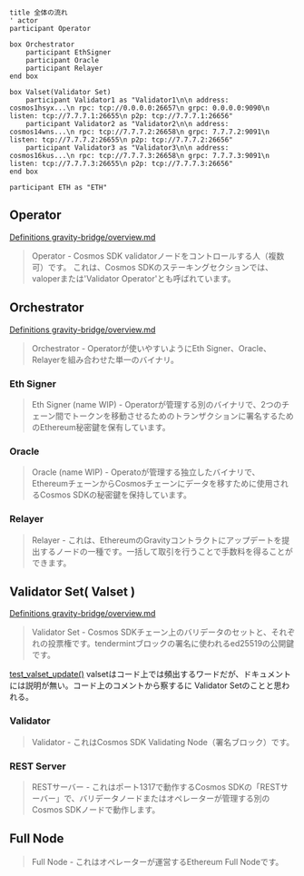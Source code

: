 

```plantuml

title 全体の流れ 
' actor
participant Operator

box Orchestrator
    participant EthSigner
    participant Oracle
    participant Relayer
end box

box Valset(Validator Set)
    participant Validator1 as "Validator1\n\n address: cosmos1hsyx...\n rpc: tcp://0.0.0.0:26657\n grpc: 0.0.0.0:9090\n listen: tcp://7.7.7.1:26655\n p2p: tcp://7.7.7.1:26656"
    participant Validator2 as "Validator2\n\n address: cosmos14wns...\n rpc: tcp://7.7.7.2:26658\n grpc: 7.7.7.2:9091\n listen: tcp://7.7.7.2:26655\n p2p: tcp://7.7.7.2:26656"
    participant Validator3 as "Validator3\n\n address: cosmos16kus...\n rpc: tcp://7.7.7.3:26658\n grpc: 7.7.7.3:9091\n listen: tcp://7.7.7.3:26655\n p2p: tcp://7.7.7.3:26656"
end box

participant ETH as "ETH"

```


## Operator
[Definitions gravity-bridge/overview.md](https://github.com/cosmos/gravity-bridge/blob/5fabdc4/docs/design/overview.md#definitions)
> Operator - Cosmos SDK validatorノードをコントロールする人（複数可）です。
> これは、Cosmos SDKのステーキングセクションでは、valoperまたは'Validator Operator'とも呼ばれています。

## Orchestrator
[Definitions gravity-bridge/overview.md](https://github.com/cosmos/gravity-bridge/blob/5fabdc4/docs/design/overview.md#definitions)
> Orchestrator - Operatorが使いやすいようにEth Signer、Oracle、Relayerを組み合わせた単一のバイナリ。

### Eth Signer
> Eth Signer (name WIP) - Operatorが管理する別のバイナリで、2つのチェーン間でトークンを移動させるためのトランザクションに署名するためのEthereum秘密鍵を保有しています。

### Oracle
> Oracle (name WIP) - Operatoが管理する独立したバイナリで、EthereumチェーンからCosmosチェーンにデータを移すために使用されるCosmos SDKの秘密鍵を保持しています。

### Relayer
> Relayer - これは、EthereumのGravityコントラクトにアップデートを提出するノードの一種です。一括して取引を行うことで手数料を得ることができます。


## Validator Set( Valset )
[Definitions gravity-bridge/overview.md](https://github.com/cosmos/gravity-bridge/blob/5fabdc4/docs/design/overview.md#definitions)
> Validator Set - Cosmos SDKチェーン上のバリデータのセットと、それぞれの投票権です。tendermintブロックの署名に使われるed25519の公開鍵です。

[test_valset_update()](https://github.com/nkmr-jp/gravity-bridge/blob/mylog/orchestrator/test_runner/src/happy_path.rs#L242)
valsetはコード上では頻出するワードだが、ドキュメントには説明が無い。コード上のコメントから察するに Validator Setのことと思われる。

### Validator
> Validator - これはCosmos SDK Validating Node（署名ブロック）です。

### REST Server
> RESTサーバー - これはポート1317で動作するCosmos SDKの「RESTサーバー」で、バリデータノードまたはオペレーターが管理する別のCosmos SDKノードで動作します。


## Full Node
> Full Node - これはオペレーターが運営するEthereum Full Nodeです。
